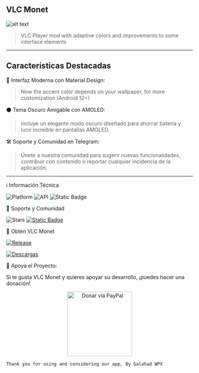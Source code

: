 ## VLC Monet
![alt text](https://raw.githubusercontent.com/WaifuPX-DG/VLC-Monet/App/Resources/vlc_latest.png)

> VLC Player mod with adaptive colors and improvements to some interface elements 
----
## Características Destacadas
🎨 Interfaz Moderna con Material Design:
> Now the accent color depends on your wallpaper, for more customization (Android 12+)

⚫ Tema Oscuro Amigable con AMOLED:
> Incluye un elegante modo oscuro diseñado para ahorrar batería y lucir increíble en pantallas AMOLED.

🛠️ Soporte y Comunidad en Telegram:
> Únete a nuestra comunidad para sugerir nuevas funcionalidades, contribuir con contenido o reportar cualquier incidencia de la aplicación.

----

ℹ️ Información Técnica

![Platform](https://img.shields.io/badge/android-platform?style=for-the-badge&label=platform&labelColor=%23212121&color=3DDC84)
![API](https://img.shields.io/badge/31%2B-dg?style=for-the-badge&logo=android&logoColor=%233DDC84&label=API&labelColor=%23212121&color=%233DDC84&link=t.me%2Fwaifupx_official)
![Static Badge](https://img.shields.io/badge/3-gg?style=for-the-badge&logo=materialdesign&logoColor=Ffffff&label=Material%20Design&labelColor=%23526CFE&color=%23526CFE)



🌟 Soporte y Comunidad

![Stars](https://img.shields.io/github/stars/WaifuPX-DG/VLC-Monet?style=for-the-badge&logoColor=%23FF0069&labelColor=%23FF9E0F&color=212121)
[![Static Badge](https://img.shields.io/badge/Telegram-channel-gg?style=for-the-badge&logo=Telegram&logoColor=Ffffff&labelColor=%2326A5E4&color=212121)](https://t.me/waifupx_official)

📲 Obtén VLC Monet

[![Release](https://img.shields.io/github/v/release/WaifuPX-DG/VLC-Monet?display_name=tag&style=for-the-badge&logo=github&labelColor=21262d&color=1f6feb)](https://github.com/WaifuPX-DG/VLC-Monet/releases/latest)

[![Descargas](https://img.shields.io/github/downloads/WaifuPX-DG/VLC-Monet/total?style=for-the-badge&labelColor=%23512BD4&color=212121)](https://github.com/WaifuPX-DG/VLC-Monet/releases)

 
💖 Apoya el Proyecto:

Si te gusta VLC Monet y quieres apoyar su desarrollo, ¡puedes hacer una donación!
<p align="center">

<a href="https://paypal.me/WaifuPX">
<img src="https://github.com/aha999/DonateButtons/blob/1371730702589476cbd31790685ded66857a1f08/Paypal.png" width="175" alt="Donar vía PayPal">
</a>

```Thank you for using and considering our app, By Galahad WPX```
</p>
 
